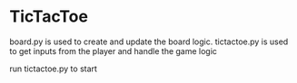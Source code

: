 # TicTacToe

board.py is used to create and update the board logic.
tictactoe.py is used to get inputs from the player and handle the game logic

run tictactoe.py to start
